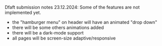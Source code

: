 Dfaft submission notes 23.12.2024:
Some of the features are not implemented yet.
- the "hamburger menu" on header will have an animated "drop down"
- there will be some others animations added
- there will be a dark-mode support
- all pages will be screen-size adaptive/responsive 
